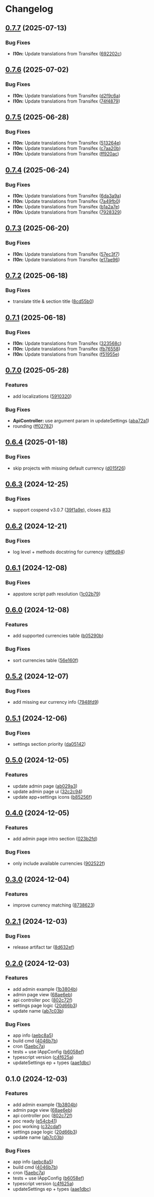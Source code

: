 # Changelog

## [0.7.7](https://github.com/chenasraf/nextcloud-autocurrency/compare/v0.7.6...v0.7.7) (2025-07-13)


### Bug Fixes

* **l10n:** Update translations from Transifex ([692202c](https://github.com/chenasraf/nextcloud-autocurrency/commit/692202c051ef56e2b7e4eac54ef821824172c4a7))

## [0.7.6](https://github.com/chenasraf/nextcloud-autocurrency/compare/v0.7.5...v0.7.6) (2025-07-02)


### Bug Fixes

* **l10n:** Update translations from Transifex ([d2f9c6a](https://github.com/chenasraf/nextcloud-autocurrency/commit/d2f9c6a079fdc425d1b658d79e37a1eed0b2b86e))
* **l10n:** Update translations from Transifex ([74f4879](https://github.com/chenasraf/nextcloud-autocurrency/commit/74f4879e59c1e798fa4296c24baeadff4366fb02))

## [0.7.5](https://github.com/chenasraf/nextcloud-autocurrency/compare/v0.7.4...v0.7.5) (2025-06-28)


### Bug Fixes

* **l10n:** Update translations from Transifex ([513264e](https://github.com/chenasraf/nextcloud-autocurrency/commit/513264eb54584a6d27f8024ddbff93febeb62be7))
* **l10n:** Update translations from Transifex ([c7aa20b](https://github.com/chenasraf/nextcloud-autocurrency/commit/c7aa20b54be15231551305021d605513a502b5c1))
* **l10n:** Update translations from Transifex ([ff920ac](https://github.com/chenasraf/nextcloud-autocurrency/commit/ff920ac9440055c9348539c65c51acfbb615c88c))

## [0.7.4](https://github.com/chenasraf/nextcloud-autocurrency/compare/v0.7.3...v0.7.4) (2025-06-24)


### Bug Fixes

* **l10n:** Update translations from Transifex ([6da3a9a](https://github.com/chenasraf/nextcloud-autocurrency/commit/6da3a9aa823b64631c9348ac8c2bb55348ceba93))
* **l10n:** Update translations from Transifex ([7a49fb0](https://github.com/chenasraf/nextcloud-autocurrency/commit/7a49fb05153485b77ff25c672c4b454383189dcf))
* **l10n:** Update translations from Transifex ([b1a2a7e](https://github.com/chenasraf/nextcloud-autocurrency/commit/b1a2a7ec55a9e6d86110f5e65d4d2bb2e22d912d))
* **l10n:** Update translations from Transifex ([7928329](https://github.com/chenasraf/nextcloud-autocurrency/commit/7928329069f82f19b5e24f5266a8e0a2210349f9))

## [0.7.3](https://github.com/chenasraf/nextcloud-autocurrency/compare/v0.7.2...v0.7.3) (2025-06-20)


### Bug Fixes

* **l10n:** Update translations from Transifex ([57ec3f7](https://github.com/chenasraf/nextcloud-autocurrency/commit/57ec3f73768615b483cb04f0006058bdbb1bc7ba))
* **l10n:** Update translations from Transifex ([e17ae96](https://github.com/chenasraf/nextcloud-autocurrency/commit/e17ae96c87c2ea91d3374320c2d2a36144fae621))

## [0.7.2](https://github.com/chenasraf/nextcloud-autocurrency/compare/v0.7.1...v0.7.2) (2025-06-18)


### Bug Fixes

* translate title & section title ([8cd55b0](https://github.com/chenasraf/nextcloud-autocurrency/commit/8cd55b0e99a896faf3140fc6f2d5414ad3fbf545))

## [0.7.1](https://github.com/chenasraf/nextcloud-autocurrency/compare/v0.7.0...v0.7.1) (2025-06-18)


### Bug Fixes

* **l10n:** Update translations from Transifex ([323568c](https://github.com/chenasraf/nextcloud-autocurrency/commit/323568c53ddbb04ab67cdd378f30295d2bd00ea8))
* **l10n:** Update translations from Transifex ([fb76558](https://github.com/chenasraf/nextcloud-autocurrency/commit/fb7655802934a20c769f837bc2e724371f4bbb6b))
* **l10n:** Update translations from Transifex ([f51955e](https://github.com/chenasraf/nextcloud-autocurrency/commit/f51955e16e2807f064df843b907510dbc4903f49))

## [0.7.0](https://github.com/chenasraf/nextcloud-autocurrency/compare/v0.6.4...v0.7.0) (2025-05-28)


### Features

* add localizations ([5910320](https://github.com/chenasraf/nextcloud-autocurrency/commit/5910320b90507cc65a89d2bffb2d24f39d2a15ca))


### Bug Fixes

* **ApiController:** use argument param in updateSettings ([aba72a1](https://github.com/chenasraf/nextcloud-autocurrency/commit/aba72a13f2a6379ee128ee5ffb21a3fe1ea8ccdc))
* rounding ([ff02782](https://github.com/chenasraf/nextcloud-autocurrency/commit/ff027827de1ac3d70cf7eeb818dbebdaf5b2e4a2))

## [0.6.4](https://github.com/chenasraf/nextcloud-autocurrency/compare/v0.6.3...v0.6.4) (2025-01-18)


### Bug Fixes

* skip projects with missing default currency ([d015f26](https://github.com/chenasraf/nextcloud-autocurrency/commit/d015f26bc2a953367cdcb4c365f2633b486f1b4d))

## [0.6.3](https://github.com/chenasraf/nextcloud-autocurrency/compare/v0.6.2...v0.6.3) (2024-12-25)


### Bug Fixes

* support cospend v3.0.7 ([39f1a9e](https://github.com/chenasraf/nextcloud-autocurrency/commit/39f1a9efc0af68ae6a2f3cf5b3c769957da75405)), closes [#33](https://github.com/chenasraf/nextcloud-autocurrency/issues/33)

## [0.6.2](https://github.com/chenasraf/nextcloud-autocurrency/compare/v0.6.1...v0.6.2) (2024-12-21)


### Bug Fixes

* log level + methods docstring for currency ([dff6d94](https://github.com/chenasraf/nextcloud-autocurrency/commit/dff6d947d3fe857d95ae028eb9383a7600ad27f4))

## [0.6.1](https://github.com/chenasraf/nextcloud-autocurrency/compare/v0.6.0...v0.6.1) (2024-12-08)


### Bug Fixes

* appstore script path resolution ([1c02b79](https://github.com/chenasraf/nextcloud-autocurrency/commit/1c02b796c55074a6afd1fec3c5aaf815f0947f75))

## [0.6.0](https://github.com/chenasraf/nextcloud-autocurrency/compare/v0.5.2...v0.6.0) (2024-12-08)


### Features

* add supported currencies table ([b05290b](https://github.com/chenasraf/nextcloud-autocurrency/commit/b05290beab361e44354df489074d40b93c4ea2e5))


### Bug Fixes

* sort currencies table ([56e160f](https://github.com/chenasraf/nextcloud-autocurrency/commit/56e160f3a19bd6e0a399c0236c14899edc25a4b2))

## [0.5.2](https://github.com/chenasraf/nextcloud-autocurrency/compare/v0.5.1...v0.5.2) (2024-12-07)


### Bug Fixes

* add missing eur currency info ([7948fd9](https://github.com/chenasraf/nextcloud-autocurrency/commit/7948fd9a456654c0d81ab73501d0a87056ea49cb))

## [0.5.1](https://github.com/chenasraf/nextcloud-autocurrency/compare/v0.5.0...v0.5.1) (2024-12-06)


### Bug Fixes

* settings section priority ([da05142](https://github.com/chenasraf/nextcloud-autocurrency/commit/da0514250882472b7b3ef0f9f293e0cf6f5568a5))

## [0.5.0](https://github.com/chenasraf/nextcloud-autocurrency/compare/v0.4.0...v0.5.0) (2024-12-05)


### Features

* update admin page ([ab029a3](https://github.com/chenasraf/nextcloud-autocurrency/commit/ab029a3ecdec763dbe79ef38d8e0bf1676ef00b4))
* update admin page ui ([32c2c94](https://github.com/chenasraf/nextcloud-autocurrency/commit/32c2c94526148efe767584c79ef8a380f26c0252))
* update app+settings icons ([b85256f](https://github.com/chenasraf/nextcloud-autocurrency/commit/b85256f5a236b5701013878b18e03e1c8baabd07))

## [0.4.0](https://github.com/chenasraf/nextcloud-autocurrency/compare/v0.3.0...v0.4.0) (2024-12-05)


### Features

* add admin page intro section ([023b2fd](https://github.com/chenasraf/nextcloud-autocurrency/commit/023b2fd61c28cfdcb9a787b4cb4b5d853dffcdad))


### Bug Fixes

* only include available currencies ([902522f](https://github.com/chenasraf/nextcloud-autocurrency/commit/902522f20f29382a837c0062a0c08c3f681cef73))

## [0.3.0](https://github.com/chenasraf/nextcloud-autocurrency/compare/v0.2.1...v0.3.0) (2024-12-04)


### Features

* improve currency matching ([8738623](https://github.com/chenasraf/nextcloud-autocurrency/commit/87386235c22a6dcd09f17cbeaa094152ccfd8540))

## [0.2.1](https://github.com/chenasraf/nextcloud-autocurrency/compare/v0.2.0...v0.2.1) (2024-12-03)


### Bug Fixes

* release artifact tar ([8d632ef](https://github.com/chenasraf/nextcloud-autocurrency/commit/8d632ef7f215255246f209ab6e0593ef786e2bfc))

## [0.2.0](https://github.com/chenasraf/nextcloud-autocurrency/compare/v0.1.0...v0.2.0) (2024-12-03)


### Features

* add admin example ([1b3804b](https://github.com/chenasraf/nextcloud-autocurrency/commit/1b3804ba0d8f73687c4260fbb2f20aac4470b758))
* admin page view ([68ae6eb](https://github.com/chenasraf/nextcloud-autocurrency/commit/68ae6eb09e35057e426072c9986c7965d29401ea))
* api controller poc ([802c72f](https://github.com/chenasraf/nextcloud-autocurrency/commit/802c72f0f7dd9be5f9abc3829ff403b9abfda7f8))
* settings page logic ([20d66b3](https://github.com/chenasraf/nextcloud-autocurrency/commit/20d66b3650f53701a9a9ec54ac9cf15961592ced))
* update name ([ab7c03b](https://github.com/chenasraf/nextcloud-autocurrency/commit/ab7c03b42475f701a151f383f06170f999d51c75))


### Bug Fixes

* app info ([aebc8a5](https://github.com/chenasraf/nextcloud-autocurrency/commit/aebc8a52cc49cb736ce5e78f23ddc0626006a4d1))
* build cmd ([4046b7b](https://github.com/chenasraf/nextcloud-autocurrency/commit/4046b7b8df01bce39fa4f31947971166b8f4aa56))
* cron ([5aebc7a](https://github.com/chenasraf/nextcloud-autocurrency/commit/5aebc7a2aa46fba0daf403f11baa731620e335ae))
* tests + use IAppConfig ([b6058ef](https://github.com/chenasraf/nextcloud-autocurrency/commit/b6058eff576790620f8b8166550d903872731f1d))
* typescript version ([c4f625a](https://github.com/chenasraf/nextcloud-autocurrency/commit/c4f625a19236df7834a68b6a7d75c8b27d5113e6))
* updateSettings ep + types ([aae1dbc](https://github.com/chenasraf/nextcloud-autocurrency/commit/aae1dbc141ab9c6ee8d57682e283d8615e3c4c91))

## 0.1.0 (2024-12-03)


### Features

* add admin example ([1b3804b](https://github.com/chenasraf/nextcloud-autocurrency/commit/1b3804ba0d8f73687c4260fbb2f20aac4470b758))
* admin page view ([68ae6eb](https://github.com/chenasraf/nextcloud-autocurrency/commit/68ae6eb09e35057e426072c9986c7965d29401ea))
* api controller poc ([802c72f](https://github.com/chenasraf/nextcloud-autocurrency/commit/802c72f0f7dd9be5f9abc3829ff403b9abfda7f8))
* poc ready ([e54cb41](https://github.com/chenasraf/nextcloud-autocurrency/commit/e54cb41c5b549294fc8b014ef2a507178f4e8597))
* poc working ([c32cdaf](https://github.com/chenasraf/nextcloud-autocurrency/commit/c32cdaf38de64f45de1285463f4265da2e95b438))
* settings page logic ([20d66b3](https://github.com/chenasraf/nextcloud-autocurrency/commit/20d66b3650f53701a9a9ec54ac9cf15961592ced))
* update name ([ab7c03b](https://github.com/chenasraf/nextcloud-autocurrency/commit/ab7c03b42475f701a151f383f06170f999d51c75))


### Bug Fixes

* app info ([aebc8a5](https://github.com/chenasraf/nextcloud-autocurrency/commit/aebc8a52cc49cb736ce5e78f23ddc0626006a4d1))
* build cmd ([4046b7b](https://github.com/chenasraf/nextcloud-autocurrency/commit/4046b7b8df01bce39fa4f31947971166b8f4aa56))
* cron ([5aebc7a](https://github.com/chenasraf/nextcloud-autocurrency/commit/5aebc7a2aa46fba0daf403f11baa731620e335ae))
* tests + use IAppConfig ([b6058ef](https://github.com/chenasraf/nextcloud-autocurrency/commit/b6058eff576790620f8b8166550d903872731f1d))
* typescript version ([c4f625a](https://github.com/chenasraf/nextcloud-autocurrency/commit/c4f625a19236df7834a68b6a7d75c8b27d5113e6))
* updateSettings ep + types ([aae1dbc](https://github.com/chenasraf/nextcloud-autocurrency/commit/aae1dbc141ab9c6ee8d57682e283d8615e3c4c91))
